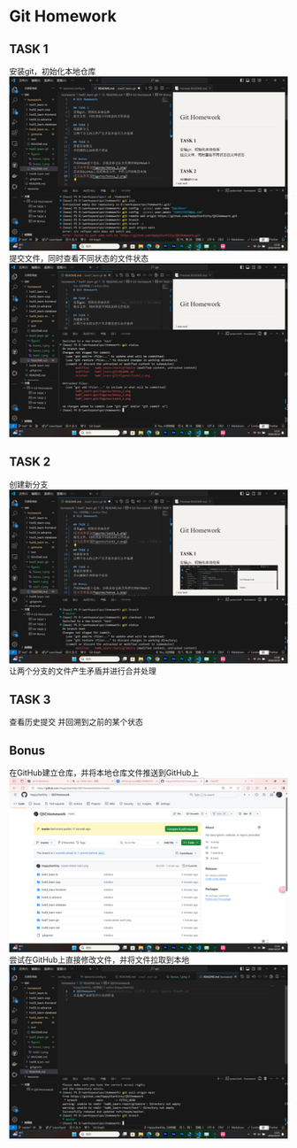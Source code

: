 # Git Homework

## TASK 1
安装git，初始化本地仓库
![无法查看](figures/task1_1.png)
提交文件，同时查看不同状态的文件状态
![无法查看](figures/task1_2.png)

## TASK 2
创建新分支
![无法查看](figures/task2_1.png)
让两个分支的文件产生矛盾并进行合并处理

## TASK 3
查看历史提交
并回溯到之前的某个状态

## Bonus
在GitHub建立仓库，并将本地仓库文件推送到GitHub上
![无法查看](figures/bonus_1.png)
尝试在GitHub上直接修改文件，并将文件拉取到本地
![无法查看](figures/bonus_2.png)


